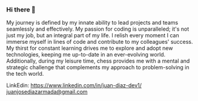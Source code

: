 ### Hi there 👋

My journey is defined by my innate ability to lead projects and teams seamlessly and effectively. My passion for coding is unparalleled; it's not just my job, but an integral part of my life. I relish every moment I can immerse myself in lines of code and contribute to my colleagues' success. My thirst for constant learning drives me to explore and adopt new technologies, keeping me up-to-date in an ever-evolving world. Additionally, during my leisure time, chess provides me with a mental and strategic challenge that complements my approach to problem-solving in the tech world.

LinkEdin: https://www.linkedin.com/in/juan-diaz-dev1/
juanjosediazarmada@gmail.com
<!--
**juanpo12/juanpo12** is a ✨ _special_ ✨ repository because its `README.md` (this file) appears on your GitHub profile.

Here are some ideas to get you started:

- 🔭 I’m currently working on ...
- 🌱 I’m currently learning ...
- 👯 I’m looking to collaborate on ...
- 🤔 I’m looking for help with ...
- 💬 Ask me about ...
- 📫 How to reach me: ...
- 😄 Pronouns: ...
- ⚡ Fun fact: ...
-->
